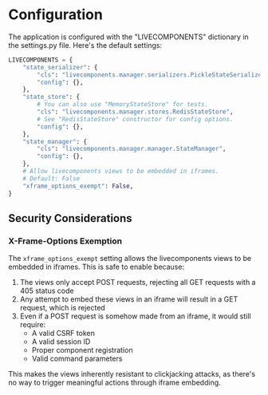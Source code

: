 # Configuration

The application is configured with the "LIVECOMPONENTS" dictionary in the settings.py file. Here's the default settings:

```python
LIVECOMPONENTS = {
    "state_serializer": {
        "cls": "livecomponents.manager.serializers.PickleStateSerializer",
        "config": {},
    },
    "state_store": {
        # You can also use "MemoryStateStore" for tests.
        "cls": "livecomponents.manager.stores.RedisStateStore",
        # See "RedisStateStore" constructor for config options.
        "config": {},
    },
    "state_manager": {
        "cls": "livecomponents.manager.manager.StateManager",
        "config": {},
    },
    # Allow livecomponents views to be embedded in iframes.
    # Default: False
    "xframe_options_exempt": False,
}
```

## Security Considerations

### X-Frame-Options Exemption

The `xframe_options_exempt` setting allows the livecomponents views to be embedded in iframes. This is safe to enable because:

1. The views only accept POST requests, rejecting all GET requests with a 405 status code
2. Any attempt to embed these views in an iframe will result in a GET request, which is rejected
3. Even if a POST request is somehow made from an iframe, it would still require:
   - A valid CSRF token
   - A valid session ID
   - Proper component registration
   - Valid command parameters

This makes the views inherently resistant to clickjacking attacks, as there's no way to trigger meaningful actions through iframe embedding.
